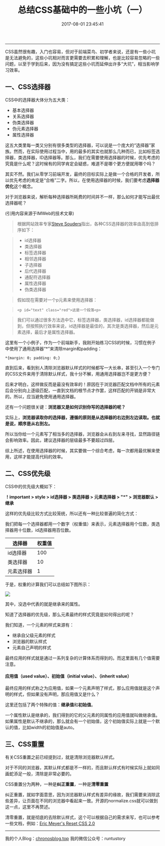 ﻿---
title: 总结CSS基础中的一些小坑（一）
date: 2017-08-01 23:45:41
tags: 
- CSS
- 前端
categories: 编程

---

***

CSS虽然很有趣，入门也容易，但对于前端菜鸟、初学者来说，还是有一些小坑是无法避免的，这些小坑相对而言更需要去积累和理解，也是比较容易忽略的一些问题，以至于学到后来，因为没有搞定这些小坑而延伸出许多“大坑”，相当影响学习效率。

<!-- more -->

## 一、CSS选择器

CSS中的选择器大体分为五大类：

- 基本选择器
- 关系选择器
- 伪类选择器
- 伪元素选择器
- 属性选择器

这五大类里每一类又分别有很多类型的选择器，可以说是一个庞大的“选择器”家族。然而，在实际使用过程当中，用的最多的其实也就那么几种而已，比如标签选择器，类选择器，ID选择器等。那么，我们在需要使用选择器的时候，优先考虑的究竟是什么呢？这时候有的同学肯定会疑惑，难道不是哪个更方便就用哪个吗？

其实不然。我们从零学习前端开发，最终的目标实际上是做一个合格的开发者，所以优先考虑的肯定是“合格”二字。所以，在使用选择器的时候，我们要考虑**选择器优化**这个概念。

对于浏览器来说，解析每种选择器所耗费的时间并不一样，那么如何才能写出最优选择器呢？

(引用内容来源于IMWeb的技术文章)
>根据网站效率专家[Steve Souders](http://stevesouders.com)指出，各种CSS选择器的效率由高到低排序如下：

>- id选择器
>- 类选择器
>- 标签选择器
>- 相邻选择器
>- 子选择器
>- 后代选择器
>- 通配符选择器
>- 属性选择器
>- 伪类选择器

>假如现在需要对一个p元素来使用选择器：

>`<p id="text" class="red">这是一个段落<p>`

>我们可以通过很多方法选中它，标签选择器，类选择器，id选择器都能做到，但按照执行效率来说，id选择器是最佳的，其次是类选择器，然后是元素选择，最后才是属性选择器。

这里有一个小例子，作为一个前端新手，我刚开始练习CSS的时候，习惯在例子中使用了通用选择器“*”来清除margin和padding：

`*{margin: 0; padding: 0;}`

直到后来，看到别人清除浏览器默认样式的时候都写一大长串，甚至引入一个专门的CSS文件来用于清除默认样式，我十分不解，用通用选择器岂不是更方便？

后来才明白，这样做反而是最没有效率的！原因在于浏览器匹配文档中所有的元素后会分别向上逐级匹配，一直到文档的根节点才作罢，这样匹配的开销是非常大的。所以，应当避免使用通用选择器。

还有一个问题很关键：**浏览器又是如何识别你写的选择器的呢？**

实际上，**浏览器读取你的选择器，遵循的原则是从选择器的右边到左边读取。也就是说，顺序是从右到左。**

所以当你给一个元素写了相当多的选择器，浏览器会从右到左来寻找，显然路径链会影响效率。因此，建议选择器的层级最多不要超过四层。

综上所述，在使用选择器的时候，其实要做一个综合考虑，每一次都用最优解来使用，这样才能提高代码的效率。

## 二、CSS优先级

CSS中的优先级大概如下：

**！important > style > id选择器 > 类选择器 > 元素选择器 > "*" > 浏览器默认 > 继承**

这样的优先级比较方式比较笼统，所以还有一种比较普遍的简化方式：

我们把每一个选择器都用一个数字（权重值）来表示，元素选择器用个位数，类选择器用十位数，id选择器用百位数。

|  选择器  |  权重值   |
| -------- | -------- |
|id选择器  |100       |
|类选择器  |10        |
|元素选择器|1         |

于是，权重的计算我们可以总结如下图所示：

![](http://otqmaanbo.bkt.clouddn.com/17-8-1/49283391.jpg)

其中，没选中代表的就是继承来的属性。

知道了选择器的优先级，那么元素最终的样式究竟是如何得出的呢？

我们知道，一个元素的样式来源有：

- 继承自父级元素的样式
- 浏览器的默认样式
- 元素自己声明的样式

最终应用的样式就是通过一系列复杂的计算体系而得到的。而这里面有几个值需要注意。

#### 应用值（used value）、初始值（initial value）、（inherit value）

最终应用的样式称之为应用值，如果一个元素声明了样式，那么应用值就是这个声明的样式，但如果没有声明，那应用值又是什么？

这里还包括了两个特殊的值：**继承值**和**初始值**。

一个属性默认是继承的，我们得到的它的父元素的同属性的应用值就叫做继承值。如果属性是默认不继承的，那么就会有一个初始值，这个初始值实际上就是一个默认的值，比如width的初始值是auto。

## 三、CSS重置

有关CSS重置之前已经提到过，就是清除浏览器默认样式。

对于不同的浏览器，其默认样式都是不一样的，而且默认样式有时候实际上就如同画蛇添足一般，清除是非常必要的。

CSS重置分为两种，一种是**纠正重置**，一种是**清零重置**

纠正重置，就如字面意思，因为浏览器默认样式有差异的缘故，我们需要来消除这些差异，让页面在不同的浏览器中看起来一致。开源的normalize.css就可以做到这一点，这里不再赘述。

清零重置，就是彻底的去除默认样式，这个可以根据自己的需求来写，也可以参考一些文档，例如：[Eric Meyer's Reset CSS 2.0](http://meyerweb.com)

***
我的个人Blog：[chronosblog.top](http://chronosblog.top)
我的微信公众号：runtustory


